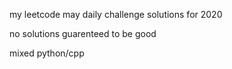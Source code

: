 my leetcode may daily challenge solutions for 2020

no solutions guarenteed to be good

mixed python/cpp
